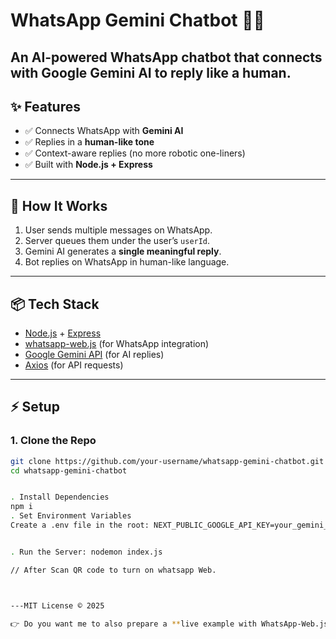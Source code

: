 # WhatsApp Gemini Chatbot 🤖💬

An AI-powered WhatsApp chatbot that connects with **Google Gemini AI** to reply like a human.  
---

## ✨ Features
- ✅ Connects WhatsApp with **Gemini AI**  
- ✅ Replies in a **human-like tone**  
- ✅ Context-aware replies (no more robotic one-liners)  
- ✅ Built with **Node.js + Express**  

---

## 🚀 How It Works
1. User sends multiple messages on WhatsApp.  
2. Server queues them under the user’s `userId`.  
3. Gemini AI generates a **single meaningful reply**.  
4. Bot replies on WhatsApp in human-like language.  

---

## 📦 Tech Stack
- [Node.js](https://nodejs.org/) + [Express](https://expressjs.com/)  
- [whatsapp-web.js](https://github.com/pedroslopez/whatsapp-web.js) (for WhatsApp integration)  
- [Google Gemini API](https://ai.google.dev/) (for AI replies)  
- [Axios](https://axios-http.com/) (for API requests)  

---

## ⚡ Setup

### 1. Clone the Repo
```bash
git clone https://github.com/your-username/whatsapp-gemini-chatbot.git
cd whatsapp-gemini-chatbot


. Install Dependencies
npm i
. Set Environment Variables
Create a .env file in the root: NEXT_PUBLIC_GOOGLE_API_KEY=your_gemini_api_key_here


. Run the Server: nodemon index.js

// After Scan QR code to turn on whatsapp Web.



---MIT License © 2025

👉 Do you want me to also prepare a **live example with WhatsApp-Web.js integration** so repo users can test it directly, or just keep the Express API version?


